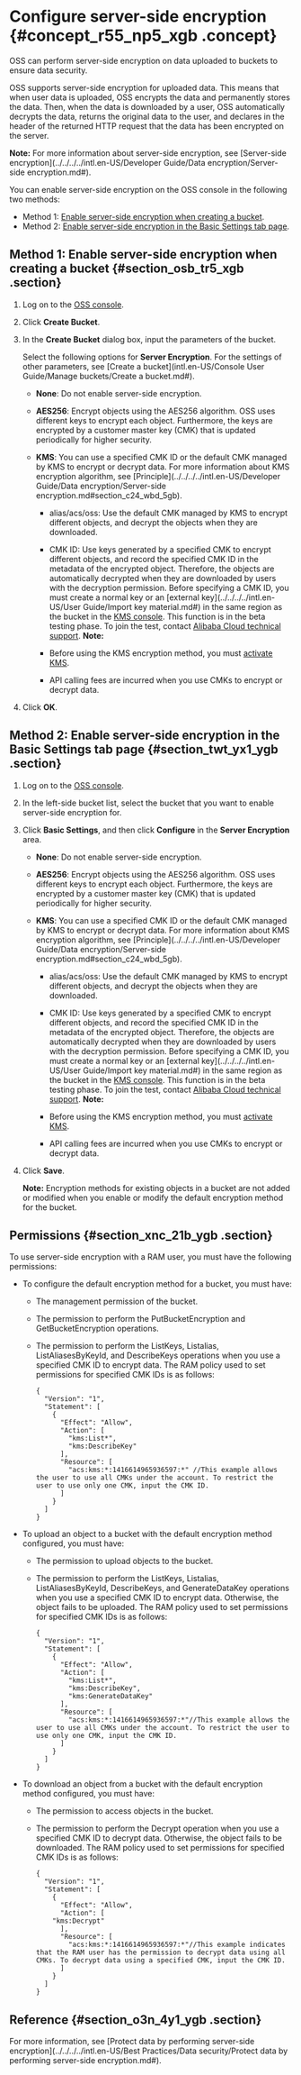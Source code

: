 # Configure server-side encryption {#concept_r55_np5_xgb .concept}

OSS can perform server-side encryption on data uploaded to buckets to ensure data security.

OSS supports server-side encryption for uploaded data. This means that when user data is uploaded, OSS encrypts the data and permanently stores the data. Then, when the data is downloaded by a user, OSS automatically decrypts the data, returns the original data to the user, and declares in the header of the returned HTTP request that the data has been encrypted on the server.

**Note:** For more information about server-side encryption, see [Server-side encryption](../../../../intl.en-US/Developer Guide/Data encryption/Server-side encryption.md#).

You can enable server-side encryption on the OSS console in the following two methods:

-   Method 1: [Enable server-side encryption when creating a bucket](#).
-   Method 2: [Enable server-side encryption in the Basic Settings tab page](#).

## Method 1: Enable server-side encryption when creating a bucket {#section_osb_tr5_xgb .section}

1.  Log on to the [OSS console](https://oss.console.aliyun.com/).
2.  Click **Create Bucket**.
3.  In the **Create Bucket** dialog box, input the parameters of the bucket.

    Select the following options for **Server Encryption**. For the settings of other parameters, see [Create a bucket](intl.en-US/Console User Guide/Manage buckets/Create a bucket.md#).

    -   **None**: Do not enable server-side encryption.
    -   **AES256**: Encrypt objects using the AES256 algorithm. OSS uses different keys to encrypt each object. Furthermore, the keys are encrypted by a customer master key \(CMK\) that is updated periodically for higher security.
    -   **KMS**: You can use a specified CMK ID or the default CMK managed by KMS to encrypt or decrypt data. For more information about KMS encryption algorithm, see [Principle](../../../../intl.en-US/Developer Guide/Data encryption/Server-side encryption.md#section_c24_wbd_5gb).

        -   alias/acs/oss: Use the default CMK managed by KMS to encrypt different objects, and decrypt the objects when they are downloaded.
        -   CMK ID: Use keys generated by a specified CMK to encrypt different objects, and record the specified CMK ID in the metadata of the encrypted object. Therefore, the objects are automatically decrypted when they are downloaded by users with the decryption permission. Before specifying a CMK ID, you must create a normal key or an [external key](../../../../intl.en-US/User Guide/Import key material.md#) in the same region as the bucket in the [KMS console](https://kms.console.aliyun.com). This function is in the beta testing phase. To join the test, contact [Alibaba Cloud technical support](https://selfservice.console.aliyun.com/ticket/createIndex).
        **Note:** 

        -   Before using the KMS encryption method, you must [activate KMS](https://common-buy.aliyun.com/?spm=a2c4g.11186623.2.12.32745439b1xb3c&commodityCode=kms#/open).
        -   API calling fees are incurred when you use CMKs to encrypt or decrypt data.
4.  Click **OK**.

## Method 2: Enable server-side encryption in the Basic Settings tab page {#section_twt_yx1_ygb .section}

1.  Log on to the [OSS console](https://oss.console.aliyun.com/).
2.  In the left-side bucket list, select the bucket that you want to enable server-side encryption for.
3.  Click **Basic Settings**, and then click **Configure** in the **Server Encryption** area.
    -   **None**: Do not enable server-side encryption.
    -   **AES256**: Encrypt objects using the AES256 algorithm. OSS uses different keys to encrypt each object. Furthermore, the keys are encrypted by a customer master key \(CMK\) that is updated periodically for higher security.
    -   **KMS**: You can use a specified CMK ID or the default CMK managed by KMS to encrypt or decrypt data. For more information about KMS encryption algorithm, see [Principle](../../../../intl.en-US/Developer Guide/Data encryption/Server-side encryption.md#section_c24_wbd_5gb).

        -   alias/acs/oss: Use the default CMK managed by KMS to encrypt different objects, and decrypt the objects when they are downloaded.
        -   CMK ID: Use keys generated by a specified CMK to encrypt different objects, and record the specified CMK ID in the metadata of the encrypted object. Therefore, the objects are automatically decrypted when they are downloaded by users with the decryption permission. Before specifying a CMK ID, you must create a normal key or an [external key](../../../../intl.en-US/User Guide/Import key material.md#) in the same region as the bucket in the [KMS console](https://kms.console.aliyun.com). This function is in the beta testing phase. To join the test, contact [Alibaba Cloud technical support](https://selfservice.console.aliyun.com/ticket/createIndex).
        **Note:** 

        -   Before using the KMS encryption method, you must [activate KMS](https://common-buy.aliyun.com/?spm=a2c4g.11186623.2.12.32745439b1xb3c&commodityCode=kms#/open).
        -   API calling fees are incurred when you use CMKs to encrypt or decrypt data.
4.  Click **Save**.

    **Note:** Encryption methods for existing objects in a bucket are not added or modified when you enable or modify the default encryption method for the bucket.


## Permissions {#section_xnc_21b_ygb .section}

To use server-side encryption with a RAM user, you must have the following permissions:

-   To configure the default encryption method for a bucket, you must have:
    -   The management permission of the bucket.
    -   The permission to perform the PutBucketEncryption and GetBucketEncryption operations.
    -   The permission to perform the ListKeys, Listalias, ListAliasesByKeyId, and DescribeKeys operations when you use a specified CMK ID to encrypt data. The RAM policy used to set permissions for specified CMK IDs is as follows:

        ``` {#codeblock_16z_2ut_of2}
        {
          "Version": "1",
          "Statement": [
            {
              "Effect": "Allow",
              "Action": [
                "kms:List*",
                "kms:DescribeKey"    
              ],
              "Resource": [
                "acs:kms:*:1416614965936597:*" //This example allows the user to use all CMKs under the account. To restrict the user to use only one CMK, input the CMK ID.
              ]
            }
          ]
        }
        ```

-   To upload an object to a bucket with the default encryption method configured, you must have:
    -   The permission to upload objects to the bucket.
    -   The permission to perform the ListKeys, Listalias, ListAliasesByKeyId, DescribeKeys, and GenerateDataKey operations when you use a specified CMK ID to encrypt data. Otherwise, the object fails to be uploaded. The RAM policy used to set permissions for specified CMK IDs is as follows:

        ``` {#codeblock_fy5_opn_um8}
        {
          "Version": "1",
          "Statement": [
            {
              "Effect": "Allow",
              "Action": [
                "kms:List*",
                "kms:DescribeKey",
                "kms:GenerateDataKey"
              ],
              "Resource": [
                "acs:kms:*:1416614965936597:*"//This example allows the user to use all CMKs under the account. To restrict the user to use only one CMK, input the CMK ID.
              ]
            }
          ]
        }
        ```

-   To download an object from a bucket with the default encryption method configured, you must have:
    -   The permission to access objects in the bucket.
    -   The permission to perform the Decrypt operation when you use a specified CMK ID to decrypt data. Otherwise, the object fails to be downloaded. The RAM policy used to set permissions for specified CMK IDs is as follows:

        ``` {#codeblock_gni_wfj_1tx}
        {
          "Version": "1",
          "Statement": [
            {
              "Effect": "Allow",
              "Action": [
            "kms:Decrypt"
              ],
              "Resource": [
                "acs:kms:*:1416614965936597:*"//This example indicates that the RAM user has the permission to decrypt data using all CMKs. To decrypt data using a specified CMK, input the CMK ID.
              ]
            }
          ]
        }
        ```


## Reference {#section_o3n_4y1_ygb .section}

For more information, see [Protect data by performing server-side encryption](../../../../intl.en-US/Best Practices/Data security/Protect data by performing server-side encryption.md#).

